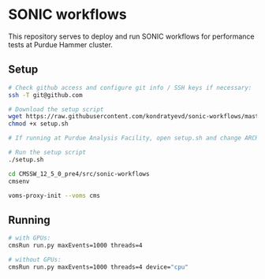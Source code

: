 # SONIC workflows
This repository serves to deploy and run SONIC workflows for performance tests at Purdue Hammer cluster.

## Setup
```bash
# Check github access and configure git info / SSH keys if necessary:
ssh -T git@github.com

# Download the setup script
wget https://raw.githubusercontent.com/kondratyevd/sonic-workflows/master/setup.sh
chmod +x setup.sh

# If running at Purdue Analysis Facility, open setup.sh and change ARCH to el8_amd64_gcc10

# Run the setup script
./setup.sh

cd CMSSW_12_5_0_pre4/src/sonic-workflows
cmsenv

voms-proxy-init --voms cms
```

## Running
```bash
# with GPUs:
cmsRun run.py maxEvents=1000 threads=4

# without GPUs:
cmsRun run.py maxEvents=1000 threads=4 device="cpu"
```
